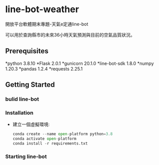 # line-bot-weather

開放平台軟體期末專題-天氣e定通line-bot

可以用於查詢縣市的未來36小時天氣預測與目前的空氣品質狀況。

## Prerequisites
  *python 3.8.10
  *Flask 2.0.1
  *gunicorn 20.1.0
  *line-bot-sdk 1.8.0
  *numpy 1.20.3
  *pandas 1.2.4
  *requests 2.25.1


## Getting Started

  ### bulid line-bot
  
  ### Installation
   * 建立一個虛擬環境:
        ``` python
        conda create --name open-platform python=3.8
        conda activate open-platform
        conda install -r requirements.txt
        ```
  
  ### Starting line-bot
  
  
